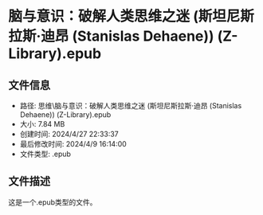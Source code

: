 ﻿# 脑与意识：破解人类思维之迷 (斯坦尼斯拉斯·迪昂 (Stanislas Dehaene)) (Z-Library).epub

## 文件信息
- 路径: 思维\脑与意识：破解人类思维之迷 (斯坦尼斯拉斯·迪昂 (Stanislas Dehaene)) (Z-Library).epub
- 大小: 7.84 MB
- 创建时间: 2024/4/27 22:33:37
- 最后修改时间: 2024/4/9 16:14:00
- 文件类型: .epub

## 文件描述
这是一个.epub类型的文件。

